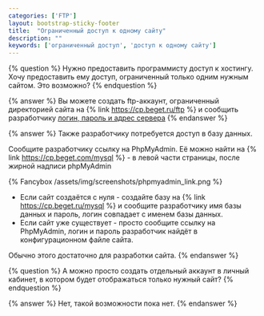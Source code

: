 ```yaml
---
categories: ['FTP']
layout: bootstrap-sticky-footer
title:  "Ограниченный доступ к одному сайту"
description: ""
keywords: ['ограниченный доступ', 'доступ к одному сайту']
---
```

{% question %}
Нужно предоставить программисту доступ к хостингу. Хочу предоставить ему доступ, ограниченный только одним нужным сайтом. Это возможно?
{% endquestion %}

{% answer %}
Вы можете cоздать ftp-аккаунт, ограниченный директорией сайта на {% link https://cp.beget.ru/ftp %} и сообщить разработчику [логин, пароль и адрес сервера](./login-and-pass.html)
{% endanswer %}

{% answer %}
Также разработчику потребуется доступ в базу данных.

Сообщите разработчику ссылку на PhpMyAdmin. Её можно найти на {% link https://cp.beget.com/mysql %} - в левой части страницы, после жирной надписи phpMyAdmin

{% Fancybox /assets/img/screenshots/phpmyadmin_link.png %}

- Если сайт создаётся с нуля - создайте базу на {% link https://cp.beget.ru/mysql %} и сообщите разработчику имя базы данных и пароль, логин совпадает с именем базы данных.
- Если сайт уже существует - просто сообщите ссылку на PhpMyAdmin, логин и пароль разработчик найдёт в конфигурационном файле сайта.

Обычно этого достаточно для разработки сайта.
{% endanswer %}

{% question %}
А можно просто создать отдельный аккаунт в личный кабинет, в котором будет отображаться только нужный сайт? 
{% endquestion %}

{% answer %}
Нет, такой возможности пока нет.
{% endanswer %}

